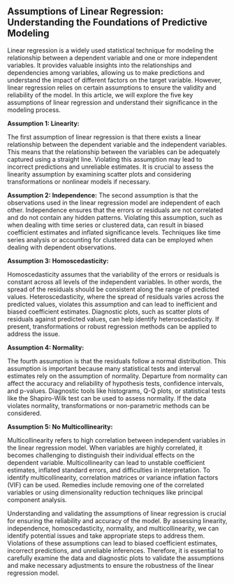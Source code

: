 ## Assumptions of Linear Regression: Understanding the Foundations of Predictive Modeling

Linear regression is a widely used statistical technique for modeling the relationship between a dependent variable and one or more independent variables. It provides valuable insights into the relationships and dependencies among variables, allowing us to make predictions and understand the impact of different factors on the target variable. However, linear regression relies on certain assumptions to ensure the validity and reliability of the model. In this article, we will explore the five key assumptions of linear regression and understand their significance in the modeling process.

**Assumption 1: Linearity:**

The first assumption of linear regression is that there exists a linear relationship between the dependent variable and the independent variables. This means that the relationship between the variables can be adequately captured using a straight line. Violating this assumption may lead to incorrect predictions and unreliable estimates. It is crucial to assess the linearity assumption by examining scatter plots and considering transformations or nonlinear models if necessary.

**Assumption 2: Independence:**
The second assumption is that the observations used in the linear regression model are independent of each other. Independence ensures that the errors or residuals are not correlated and do not contain any hidden patterns. Violating this assumption, such as when dealing with time series or clustered data, can result in biased coefficient estimates and inflated significance levels. Techniques like time series analysis or accounting for clustered data can be employed when dealing with dependent observations.

**Assumption 3: Homoscedasticity:**

Homoscedasticity assumes that the variability of the errors or residuals is constant across all levels of the independent variables. In other words, the spread of the residuals should be consistent along the range of predicted values. Heteroscedasticity, where the spread of residuals varies across the predicted values, violates this assumption and can lead to inefficient and biased coefficient estimates. Diagnostic plots, such as scatter plots of residuals against predicted values, can help identify heteroscedasticity. If present, transformations or robust regression methods can be applied to address the issue.

**Assumption 4: Normality:**

The fourth assumption is that the residuals follow a normal distribution. This assumption is important because many statistical tests and interval estimates rely on the assumption of normality. Departure from normality can affect the accuracy and reliability of hypothesis tests, confidence intervals, and p-values. Diagnostic tools like histograms, Q-Q plots, or statistical tests like the Shapiro-Wilk test can be used to assess normality. If the data violates normality, transformations or non-parametric methods can be considered.

**Assumption 5: No Multicollinearity:**

Multicollinearity refers to high correlation between independent variables in the linear regression model. When variables are highly correlated, it becomes challenging to distinguish their individual effects on the dependent variable. Multicollinearity can lead to unstable coefficient estimates, inflated standard errors, and difficulties in interpretation. To identify multicollinearity, correlation matrices or variance inflation factors (VIF) can be used. Remedies include removing one of the correlated variables or using dimensionality reduction techniques like principal component analysis.

Understanding and validating the assumptions of linear regression is crucial for ensuring the reliability and accuracy of the model. By assessing linearity, independence, homoscedasticity, normality, and multicollinearity, we can identify potential issues and take appropriate steps to address them. Violations of these assumptions can lead to biased coefficient estimates, incorrect predictions, and unreliable inferences. Therefore, it is essential to carefully examine the data and diagnostic plots to validate the assumptions and make necessary adjustments to ensure the robustness of the linear regression model.

<br>
<br>
